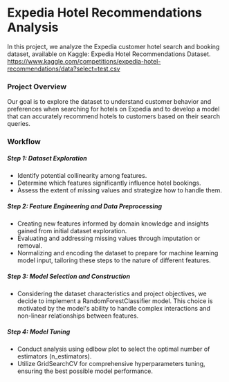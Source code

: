 # Expedia Hotel Recommendations Analysis
In this project, we analyze the Expedia customer hotel search and booking dataset, available on Kaggle: Expedia Hotel Recommendations Dataset.
https://www.kaggle.com/competitions/expedia-hotel-recommendations/data?select=test.csv

### Project Overview
Our goal is to explore the dataset to understand customer behavior and preferences when searching for hotels on Expedia and to develop a model that can accurately recommend hotels to customers based on their search queries.

### Workflow
##### Step 1: Dataset Exploration
- Identify potential collinearity among features.
- Determine which features significantly influence hotel bookings.
- Assess the extent of missing values and strategize how to handle them.

##### Step 2: Feature Engineering and Data Preprocessing
- Creating new features informed by domain knowledge and insights gained from initial dataset exploration.
- Evaluating and addressing missing values through imputation or removal.
- Normalizing and encoding the dataset to prepare for machine learning model input, tailoring these steps to the nature of different features.

##### Step 3: Model Selection and Construction
- Considering the dataset characteristics and project objectives, we decide to implement a RandomForestClassifier model. This choice is motivated by the model's ability to handle complex interactions and non-linear relationships between features.

##### Step 4: Model Tuning
- Conduct analysis using edlbow plot to select the optimal number of estimators (n_estimators).
- Utilize GridSearchCV for comprehensive hyperparameters tuning, ensuring the best possible model performance.

